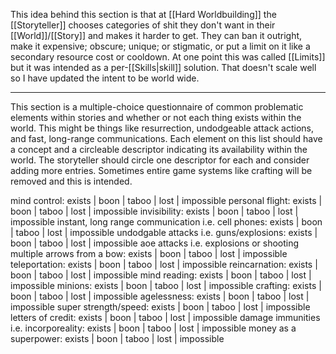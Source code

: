 This idea behind this section is that at [[Hard Worldbuilding]] the [[Storyteller]] chooses categories of  shit they don't want in their [[World]]/[[Story]] and makes it harder to get. They can ban it outright, make it expensive; obscure; unique; or stigmatic, or put a limit on it like a secondary resource cost or cooldown. At one point this was called [[Limits]] but it was intended as a per-[[Skills|skill]] solution. That doesn't scale well so I have updated the intent to be world wide.

---

This section is a multiple-choice questionnaire of common problematic elements within stories and whether or not each thing exists within the world. This might be things like resurrection, undodgeable attack actions, and fast, long-range communications. Each element on this list should have a concept and a circleable descriptor indicating its availability within the world. The storyteller should circle one descriptor for each and consider adding more entries. Sometimes entire game systems like crafting will be removed and this is intended.

mind control: exists | boon | taboo | lost | impossible
personal flight: exists | boon | taboo | lost | impossible
invisibility: exists | boon | taboo | lost | impossible
instant, long range communication i.e. cell phones: exists | boon | taboo | lost | impossible
undodgable attacks i.e. guns/explosions: exists | boon | taboo | lost | impossible
aoe attacks i.e. explosions or shooting multiple arrows from a bow: exists | boon | taboo | lost | impossible
teleportation: exists | boon | taboo | lost | impossible
reincarnation: exists | boon | taboo | lost | impossible
mind reading: exists | boon | taboo | lost | impossible
minions: exists | boon | taboo | lost | impossible
crafting: exists | boon | taboo | lost | impossible
agelessness: exists | boon | taboo | lost | impossible
super strength/speed: exists | boon | taboo | lost | impossible
letters of credit: exists | boon | taboo | lost | impossible
damage immunities i.e. incorporeality: exists | boon | taboo | lost | impossible
money as a superpower: exists | boon | taboo | lost | impossible